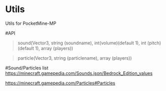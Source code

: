 # Utils
Utils for PocketMine-MP

#API
> sound(Vector3, string (soundname), int(volume)(default 1), int (pitch)(default 1), array (players))

>particle(Vector3, string (particlename), array (players))

#Sound/Particles list
https://minecraft.gamepedia.com/Sounds.json/Bedrock_Edition_values

https://minecraft.gamepedia.com/Particles#Particles
